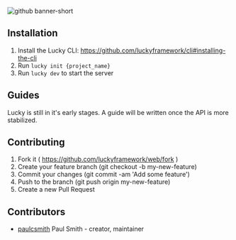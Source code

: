 ![github banner-short](https://user-images.githubusercontent.com/22394/26989908-dd99cc2c-4d22-11e7-9576-c6aeada2bd63.png)

## Installation

1. Install the Lucky CLI: https://github.com/luckyframework/cli#installing-the-cli
1. Run `lucky init {project_name}`
1. Run `lucky dev` to start the server

## Guides

Lucky is still in it's early stages. A guide will be written once the API is more stabilized.

## Contributing

1. Fork it ( https://github.com/luckyframework/web/fork )
2. Create your feature branch (git checkout -b my-new-feature)
3. Commit your changes (git commit -am 'Add some feature')
4. Push to the branch (git push origin my-new-feature)
5. Create a new Pull Request

## Contributors

- [paulcsmith](https://github.com/paulcsmith) Paul Smith - creator, maintainer
